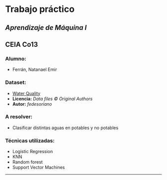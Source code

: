 # Trabajo práctico 
## _Aprendizaje de Máquina I_
## CEIA Co13

### Alumno:
- Ferrán, Natanael Emir

### Dataset:
- [Water Quality](https://www.kaggle.com/datasets/adityakadiwal/water-potability/)
- **Licencia:** *Data files © Original Authors*
- **Autor:** *fedesoriano*

### A resolver:
- Clasificar distintas aguas en potables y no potables

### Técnicas utilizadas:
- Logistic Regression
- KNN
- Random forest
- Support Vector Machines

***
